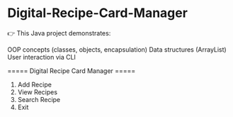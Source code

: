 # Digital-Recipe-Card-Manager
👉 This Java project demonstrates:

OOP concepts (classes, objects, encapsulation)
Data structures (ArrayList)
User interaction via CLI

===== Digital Recipe Card Manager =====
1. Add Recipe
2. View Recipes
3. Search Recipe
4. Exit
